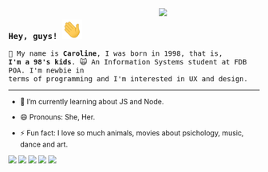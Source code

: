 <img align="right" width="40%" src="https://tenor.com/view/black-cat-studio-ghibli-kiki-jiji-food-gif-7422881.gif" />

### <samp>Hey, guys! <img src="https://raw.githubusercontent.com/ABSphreak/ABSphreak/master/gifs/Hi.gif" width="40px" /></samp>

<samp> :peach: My name is **Caroline**, I was born in 1998, that is, <br> **I'm a 98's kids**. :scream_cat: </samp>
<samp>An Information Systems student at FDB POA. I'm newbie in <br> terms of programming and I'm interested in UX and design. </samp>
____________________________________________

- 🌱 I’m currently learning about JS and Node.

- 😄 Pronouns: She, Her.

- ⚡ Fun fact: I love so much animals, movies about psichology, music, dance and art.

<img src="https://img.shields.io/badge/-Javascript-ff69b4" /> <img src="https://img.shields.io/badge/-CSS-blue" /> <img src="https://img.shields.io/badge/-HTML-yellowgreen" /> <img src="https://img.shields.io/badge/-Java-orange" /> <img src="https://img.shields.io/badge/-c-purple" /> 
